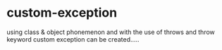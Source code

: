 # custom-exception
using class &amp; object phonemenon and with the use of throws and throw keyword custom exception can be created.....
